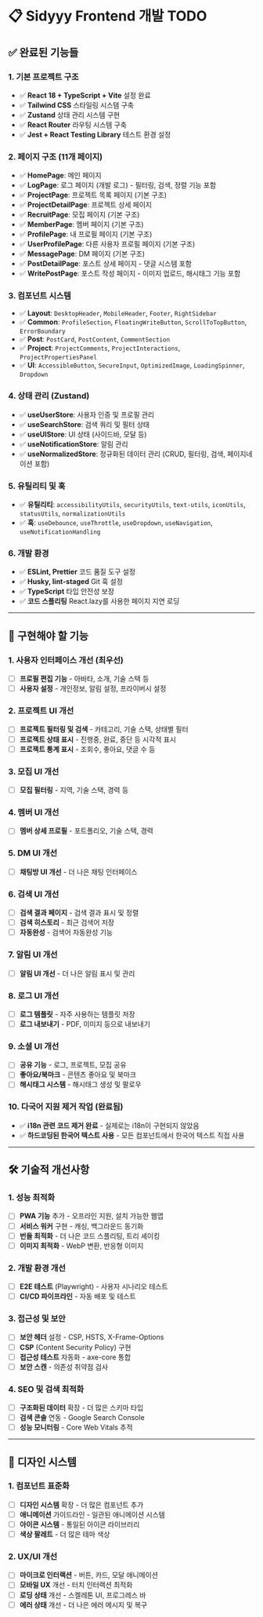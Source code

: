 # 📋 Sidyyy Frontend 개발 TODO

## ✅ 완료된 기능들

### 1. 기본 프로젝트 구조

- ✅ **React 18 + TypeScript + Vite** 설정 완료
- ✅ **Tailwind CSS** 스타일링 시스템 구축
- ✅ **Zustand** 상태 관리 시스템 구현
- ✅ **React Router** 라우팅 시스템 구축
- ✅ **Jest + React Testing Library** 테스트 환경 설정

### 2. 페이지 구조 (11개 페이지)

- ✅ **HomePage**: 메인 페이지
- ✅ **LogPage**: 로그 페이지 (개발 로그) - 필터링, 검색, 정렬 기능 포함
- ✅ **ProjectPage**: 프로젝트 목록 페이지 (기본 구조)
- ✅ **ProjectDetailPage**: 프로젝트 상세 페이지
- ✅ **RecruitPage**: 모집 페이지 (기본 구조)
- ✅ **MemberPage**: 멤버 페이지 (기본 구조)
- ✅ **ProfilePage**: 내 프로필 페이지 (기본 구조)
- ✅ **UserProfilePage**: 다른 사용자 프로필 페이지 (기본 구조)
- ✅ **MessagePage**: DM 페이지 (기본 구조)
- ✅ **PostDetailPage**: 포스트 상세 페이지 - 댓글 시스템 포함
- ✅ **WritePostPage**: 포스트 작성 페이지 - 이미지 업로드, 해시태그 기능 포함

### 3. 컴포넌트 시스템

- ✅ **Layout**: `DesktopHeader`, `MobileHeader`, `Footer`, `RightSidebar`
- ✅ **Common**: `ProfileSection`, `FloatingWriteButton`, `ScrollToTopButton`, `ErrorBoundary`
- ✅ **Post**: `PostCard`, `PostContent`, `CommentSection`
- ✅ **Project**: `ProjectComments`, `ProjectInteractions`, `ProjectPropertiesPanel`
- ✅ **UI**: `AccessibleButton`, `SecureInput`, `OptimizedImage`, `LoadingSpinner`, `Dropdown`

### 4. 상태 관리 (Zustand)

- ✅ **useUserStore**: 사용자 인증 및 프로필 관리
- ✅ **useSearchStore**: 검색 쿼리 및 필터 상태
- ✅ **useUIStore**: UI 상태 (사이드바, 모달 등)
- ✅ **useNotificationStore**: 알림 관리
- ✅ **useNormalizedStore**: 정규화된 데이터 관리 (CRUD, 필터링, 검색, 페이지네이션 포함)

### 5. 유틸리티 및 훅

- ✅ **유틸리티**: `accessibilityUtils`, `securityUtils`, `text-utils`, `iconUtils`, `statusUtils`, `normalizationUtils`
- ✅ **훅**: `useDebounce`, `useThrottle`, `useDropdown`, `useNavigation`, `useNotificationHandling`

### 6. 개발 환경

- ✅ **ESLint, Prettier** 코드 품질 도구 설정
- ✅ **Husky, lint-staged** Git 훅 설정
- ✅ **TypeScript** 타입 안전성 보장
- ✅ **코드 스플리팅** React.lazy를 사용한 페이지 지연 로딩

---

## 📝 구현해야 할 기능

### 1. 사용자 인터페이스 개선 (최우선)

- [ ] **프로필 편집 기능** - 아바타, 소개, 기술 스택 등
- [ ] **사용자 설정** - 개인정보, 알림 설정, 프라이버시 설정

### 2. 프로젝트 UI 개선

- [ ] **프로젝트 필터링 및 검색** - 카테고리, 기술 스택, 상태별 필터
- [ ] **프로젝트 상태 표시** - 진행중, 완료, 중단 등 시각적 표시
- [ ] **프로젝트 통계 표시** - 조회수, 좋아요, 댓글 수 등

### 3. 모집 UI 개선

- [ ] **모집 필터링** - 지역, 기술 스택, 경력 등

### 4. 멤버 UI 개선

- [ ] **멤버 상세 프로필** - 포트폴리오, 기술 스택, 경력

### 5. DM UI 개선

- [ ] **채팅방 UI 개선** - 더 나은 채팅 인터페이스

### 6. 검색 UI 개선

- [ ] **검색 결과 페이지** - 검색 결과 표시 및 정렬
- [ ] **검색 히스토리** - 최근 검색어 저장
- [ ] **자동완성** - 검색어 자동완성 기능

### 7. 알림 UI 개선

- [ ] **알림 UI 개선** - 더 나은 알림 표시 및 관리

### 8. 로그 UI 개선

- [ ] **로그 템플릿** - 자주 사용하는 템플릿 저장
- [ ] **로그 내보내기** - PDF, 이미지 등으로 내보내기

### 9. 소셜 UI 개선

- [ ] **공유 기능** - 로그, 프로젝트, 모집 공유
- [ ] **좋아요/북마크** - 콘텐츠 좋아요 및 북마크
- [ ] **해시태그 시스템** - 해시태그 생성 및 팔로우

### 10. 다국어 지원 제거 작업 (완료됨)

- ✅ **i18n 관련 코드 제거 완료** - 실제로는 i18n이 구현되지 않았음
- ✅ **하드코딩된 한국어 텍스트 사용** - 모든 컴포넌트에서 한국어 텍스트 직접 사용

---

## 🛠️ 기술적 개선사항

### 1. 성능 최적화

- [ ] **PWA 기능** 추가 - 오프라인 지원, 설치 가능한 웹앱
- [ ] **서비스 워커** 구현 - 캐싱, 백그라운드 동기화
- [ ] **번들 최적화** - 더 나은 코드 스플리팅, 트리 셰이킹
- [ ] **이미지 최적화** - WebP 변환, 반응형 이미지

### 2. 개발 환경 개선

- [ ] **E2E 테스트** (Playwright) - 사용자 시나리오 테스트
- [ ] **CI/CD 파이프라인** - 자동 배포 및 테스트

### 3. 접근성 및 보안

- [ ] **보안 헤더** 설정 - CSP, HSTS, X-Frame-Options
- [ ] **CSP** (Content Security Policy) 구현
- [ ] **접근성 테스트** 자동화 - axe-core 통합
- [ ] **보안 스캔** - 의존성 취약점 검사

### 4. SEO 및 검색 최적화

- [ ] **구조화된 데이터** 확장 - 더 많은 스키마 타입
- [ ] **검색 콘솔** 연동 - Google Search Console
- [ ] **성능 모니터링** - Core Web Vitals 추적

---

## 🎨 디자인 시스템

### 1. 컴포넌트 표준화

- [ ] **디자인 시스템** 확장 - 더 많은 컴포넌트 추가
- [ ] **애니메이션** 가이드라인 - 일관된 애니메이션 시스템
- [ ] **아이콘 시스템** - 통일된 아이콘 라이브러리
- [ ] **색상 팔레트** - 더 많은 테마 색상

### 2. UX/UI 개선

- [ ] **마이크로 인터랙션** - 버튼, 카드, 모달 애니메이션
- [ ] **모바일 UX** 개선 - 터치 인터랙션 최적화
- [ ] **로딩 상태** 개선 - 스켈레톤 UI, 프로그레스 바
- [ ] **에러 상태** 개선 - 더 나은 에러 메시지 및 복구
